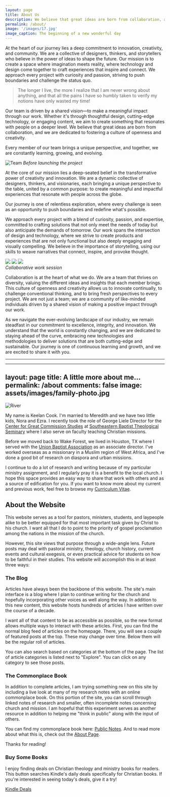 ```yaml
---
layout: page
title: About Us
description: We believe that great ideas are born from collaboration, and we are dedicated to fostering a culture of openness and creativity. Every member of our team brings a unique perspective, and together, we are constantly learning, growing, and evolving.
permalink: /about/
image: '/images/17.jpg'
image_caption: The beginning of a new wonderful day
---
```


At the heart of our journey lies a deep commitment to innovation, creativity, and community. We are a collective of designers, thinkers, and storytellers who believe in the power of ideas to shape the future. Our mission is to create a space where imagination meets reality, where technology and design come together to craft experiences that inspire and connect. We approach every project with curiosity and passion, striving to push boundaries and challenge the status quo.

> The longer I live, the more I realize that I am never wrong about anything, and that all the pains I have so humbly taken to verify my notions have only wasted my time!

Our team is driven by a shared vision—to make a meaningful impact through our work. Whether it's through thoughtful design, cutting-edge technology, or engaging content, we aim to create something that resonates with people on a deeper level. We believe that great ideas are born from collaboration, and we are dedicated to fostering a culture of openness and creativity.

Every member of our team brings a unique perspective, and together, we are constantly learning, growing, and evolving.

![Team]({{site.baseurl}}/images/17-1.jpg#wide)
*Before launching the project*

At the core of our mission lies a deep-seated belief in the transformative power of creativity and innovation. We are a dynamic collective of designers, thinkers, and visionaries, each bringing a unique perspective to the table, united by a common purpose: to create meaningful and impactful experiences that resonate with people across the globe.

Our journey is one of relentless exploration, where every challenge is seen as an opportunity to push boundaries and redefine what's possible.

We approach every project with a blend of curiosity, passion, and expertise, committed to crafting solutions that not only meet the needs of today but also anticipate the demands of tomorrow. Our work spans the intersection of design and technology, where we strive to create products and experiences that are not only functional but also deeply engaging and visually compelling. We believe in the importance of storytelling, using our skills to weave narratives that connect, inspire, and provoke thought.

<div class="gallery-box">
  <div class="gallery gallery-column-3">
    <img src="/images/17-2.jpg" loading="lazy">
    <img src="/images/17-4.jpg" loading="lazy">
    <img src="/images/17-3.jpg" loading="lazy">
  </div>
  <em>Collaborative work session</em>
</div>

Collaboration is at the heart of what we do. We are a team that thrives on diversity, valuing the different ideas and insights that each member brings. This culture of openness and creativity allows us to innovate continually, to challenge conventional thinking, and to bring fresh perspectives to every project. We are not just a team; we are a community of like-minded individuals driven by a shared vision of making a positive impact through our work.

As we navigate the ever-evolving landscape of our industry, we remain steadfast in our commitment to excellence, integrity, and innovation. We understand that the world is constantly changing, and we are dedicated to staying ahead of the curve, embracing new technologies and methodologies to deliver solutions that are both cutting-edge and sustainable. Our journey is one of continuous learning and growth, and we are excited to share it with you.

***

---
layout: page
title: A little more about me...
permalink: /about
comments: false
image: assets/images/family-photo.jpg
---

![River](https://i.imgur.com/ZIp78o3.jpg#wide)

My name is Keelan Cook. I'm married to Meredith and we have two little kids, Nora and Ezra. I recently took the role of George Liele Director for the [Center for Great Commission Studies](https://thecgcs.org) at [Southeastern Baptist Theological Seminary](https://sebts.edu) where I also serve on faculty teaching Christian missions.</p>

Before we moved back to Wake Forest, we lived in Houston, TX where I served with the [Union Baptist Association](https://ubahouston.org) as an associate director. I've worked overseas as a missionary in a Muslim region of West Africa, and I've done a good bit of research on diaspora and urban missions.

I continue to do a lot of research and writing because of my particular ministry assignment, and I regularly pray it is a benefit to the local church. I hope this space provides an easy way to share that work with others and as a source of edification for you. If you want to know more about my current and previous work, feel free to browse my [Curriculum Vitae](https://keelancook.com/cv).

## About the Website
This website serves as a tool for pastors, ministers, students, and laypeople alike to be better equipped for that most important task given by Christ to his church. I want all that I do to point to the priority of gospel proclamation among the nations in the mission of the church.

However, this site views that purpose through a wide-angle lens. Future posts may deal with pastoral ministry, theology, church history, current events and cultural exegesis, or even practical advice for students on how to be faithful in their studies. This website will accomplish this in at least three ways:</p>

### The Blog
Articles have always been the backbone of this website. The site's main interface is a blog where I plan to continue writing for the church and hopefully incorporating other voices as well along the way. In addition to this new content, this website hosts hundreds of articles I have written over the course of a decade.

I want all of that content to be as accessible as possible, so the new format allows multiple ways to interact with these articles. First, you can find the normal blog feed of articles on the homepage. There, you will see a couple of featured posts at the top. These may change over time. Below them will be the regular roll of articles.

You can also search based on categories at the bottom of the page. The list of article categories is listed next to "Explore". You can click on any category to see those posts.

### The Commonplace Book
In addition to complete articles, I am trying something new on this site by including a live look at many of my research notes with an online commonplace book. On this portion of the site, you can scroll through linked notes of research and smaller, often incomplete notes concerning church and mission. I am hopeful that this experiment serves as another resource in addition to helping me "think in public" along with the input of others.

You can find my commonplace book here: [Public Notes](https://notes.keelancook.com). And to read more about what this is, check out the [About Page](https://notes.keelancook.com/about).

Thanks for reading!



### Buy Some Books
I enjoy finding deals on Christian theology and ministry books for readers. This button searches Kindle's daily deals specifically for Christian books. If you're interested in seeing today's deals, give it a try!

<a target="_blank" href="https://amzn.to/48f1wpo" class="btn btn-warning">Kindle Deals</a> 
